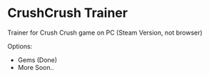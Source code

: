 # CrushCrush Trainer
 
Trainer for Crush Crush game on PC (Steam Version, not browser)

Options:
 - Gems (Done)
 - More Soon..
 